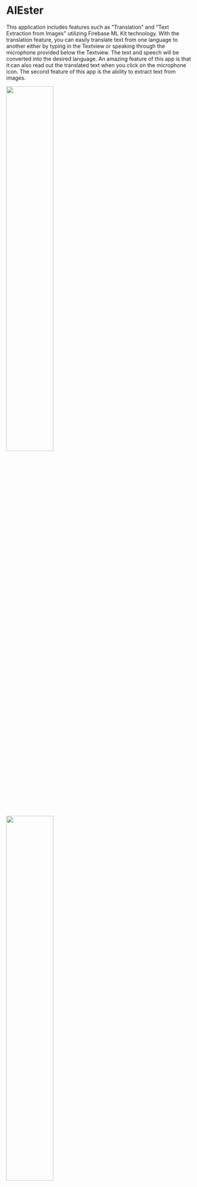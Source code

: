 # AIEster
This application includes features such as "Translation" and "Text Extraction from Images" utilizing Firebase ML Kit technology. With the translation feature, you can easily translate text from one language to another either by typing in the Textview or speaking through the microphone provided below the Textview. The text and speech will be converted into the desired language. An amazing feature of this app is that it can also read out the translated text when you click on the microphone icon.
The second feature of this app is the ability to extract text from images. 

<img src="https://user-images.githubusercontent.com/129782600/234064669-faacaf51-1d3a-40b7-81f9-0b8b0369d62a.png" width=50% height=50%>
<img src="https://user-images.githubusercontent.com/129782600/234064988-a7e1d005-a70c-42a1-9453-a9cb7cf9e63c.png" width=50% height=50%>
<img src="https://user-images.githubusercontent.com/129782600/234065028-e3428d3a-6aff-4b76-960f-79d7ee23831a.png" width=50% height=50%>
